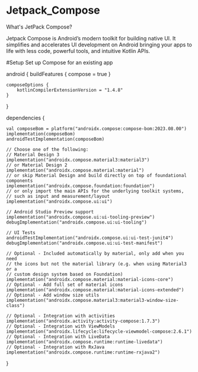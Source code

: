 # Jetpack_Compose

What's JetPack Compose? 

Jetpack Compose is Android’s modern toolkit for building native UI. It simplifies and accelerates UI development on Android bringing your apps to life with less code, powerful tools, and intuitive Kotlin APIs. 

#Setup
Set up Compose for an existing app

android {
    buildFeatures {
        compose = true
    }

    composeOptions {
        kotlinCompilerExtensionVersion = "1.4.8"
    }
}

dependencies {

    val composeBom = platform("androidx.compose:compose-bom:2023.08.00")
    implementation(composeBom)
    androidTestImplementation(composeBom)

    // Choose one of the following:
    // Material Design 3
    implementation("androidx.compose.material3:material3")
    // or Material Design 2
    implementation("androidx.compose.material:material")
    // or skip Material Design and build directly on top of foundational components
    implementation("androidx.compose.foundation:foundation")
    // or only import the main APIs for the underlying toolkit systems,
    // such as input and measurement/layout
    implementation("androidx.compose.ui:ui")

    // Android Studio Preview support
    implementation("androidx.compose.ui:ui-tooling-preview")
    debugImplementation("androidx.compose.ui:ui-tooling")

    // UI Tests
    androidTestImplementation("androidx.compose.ui:ui-test-junit4")
    debugImplementation("androidx.compose.ui:ui-test-manifest")

    // Optional - Included automatically by material, only add when you need
    // the icons but not the material library (e.g. when using Material3 or a
    // custom design system based on Foundation)
    implementation("androidx.compose.material:material-icons-core")
    // Optional - Add full set of material icons
    implementation("androidx.compose.material:material-icons-extended")
    // Optional - Add window size utils
    implementation("androidx.compose.material3:material3-window-size-class")

    // Optional - Integration with activities
    implementation("androidx.activity:activity-compose:1.7.3")
    // Optional - Integration with ViewModels
    implementation("androidx.lifecycle:lifecycle-viewmodel-compose:2.6.1")
    // Optional - Integration with LiveData
    implementation("androidx.compose.runtime:runtime-livedata")
    // Optional - Integration with RxJava
    implementation("androidx.compose.runtime:runtime-rxjava2")

}

